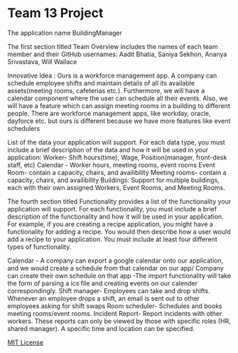 # Team 13 Project

The application name  BuildingManager

The first section titled Team Overview includes the names of each team member and their GitHub usernames: Aadit Bhatia, Saniya Sekhon, Ananya Srivastava, Will Wallace

Innovative Idea : Ours is a workforce management app. A company can schedule employee shifts and maintain details of all its available assets(meeting rooms, cafeterias etc.). Furthermore, we will have a calendar component where the user can schedule all their events. Also, we will have a feature which can assign meeting rooms in a building to different people. 
There are workforce management apps, like workday, oracle, dayforce etc. but ours is different because we have more features like event schedulers

List of the data your application will support. For each data type, you must include a brief description of the data and how it will be used in your application:
Worker- Shift hours(time), Wage, Position(manager, front-desk staff, etc)
Calendar - Worker hours, meeting rooms, event rooms
Event Room- contain a capacity, chairs, and availibility
Meeting rooms- contain a capacity, chairs, and availibility
Buildings: Support for multiple buildings, each with their own assigned Workers, Event Rooms, and Meeting Rooms.

The fourth section titled Functionality provides a list of the functionality your application will support. For each functionality, you must include a brief description of the functionality and how it will be used in your application. For example, if you are creating a recipe application, you might have a functionality for adding a recipe. You would then describe how a user would add a recipe to your application. You must include at least four different types of functionality.

Calendar - A company can export a google calendar onto our application, and we would create a schedule from that calendar on our app/ Company can create their own schedule on that app
    -The import functionality will take the form of parsing a ics file and creating events on our calender correspondingly.
Shift manager- Employees can take and drop shifts. Whenever an employee drops a shift, an email is sent out to other employees asking for shift swaps
Room scheduler- Schedules and books meeting rooms/event rooms.
Incident Report- Report incidents with other workers. These reports can only be viewed by those with specific roles (HR, shared manager). A specific time and location can be specified. 




[MIT License](https://opensource.org/licenses/MIT)
